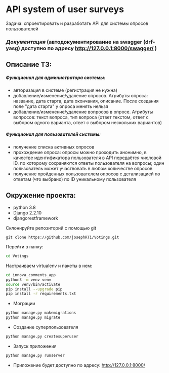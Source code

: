 # API system of user surveys
Задача: спроектировать и разработать API для системы опросов пользователей

### _Документация_ (автодокументирование на swagger (drf-yasg) доступно по адресу http://127.0.0.1:8000/swagger/ )

## Описание ТЗ:

##### _Функционал для администратора системы:_
- авторизация в системе (регистрация не нужна)
- добавление/изменение/удаление опросов. Атрибуты опроса: название, дата старта, дата окончания, описание. После создания поле "дата старта" у опроса менять нельзя
- добавление/изменение/удаление вопросов в опросе. Атрибуты вопросов: текст вопроса, тип вопроса (ответ текстом, ответ с выбором одного варианта, ответ с выбором нескольких вариантов)

##### _Функционал для пользователей системы:_
- получение списка активных опросов
- прохождение опроса: опросы можно проходить анонимно, в качестве идентификатора пользователя в API передаётся числовой ID, по которому сохраняются ответы пользователя на вопросы; один пользователь может участвовать в любом количестве опросов
- получение пройденных пользователем опросов с детализацией по ответам (что выбрано) по ID уникальному пользователя


## Окружение проекта:
  * python 3.8
  * Django 2.2.10
  * djangorestframework

Склонируйте репозиторий с помощью git

    git clone https://github.com/josephRTi/Votings.git
    
Перейти в папку:
```bash
cd Votings
```
Настраиваем virtualenv и пакеты в нем:
```bash
cd innova_comments_app
python3 -m venv venv
source venv/bin/activate
pip install --upgrade pip
pip install -r requirements.txt
```

* Мограции
```bash
python manage.py makemigrations
python manage.py migrate
```
* Создание суперпользователя
```bash
python manage.py createsuperuser
```
* Запуск приложения
```bash
python manage.py runserver
```
* Приложение будет доступно по адресу: http://127.0.0.1:8000/

